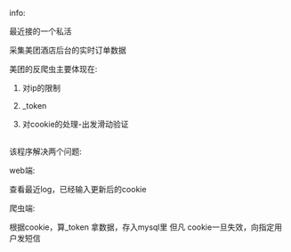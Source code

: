 info:
    
最近接的一个私活

采集美团酒店后台的实时订单数据

美团的反爬虫主要体现在:

1. 对ip的限制

2. _token

3. 对cookie的处理-出发滑动验证

##

该程序解决两个问题:

web端: 

查看最近log，已经输入更新后的cookie

爬虫端:

根据cookie，算_token 拿数据，存入mysql里
但凡 cookie一旦失效，向指定用户发短信